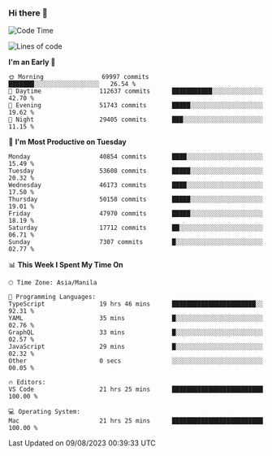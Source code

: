 ### Hi there 👋

<!--START_SECTION:waka-->
![Code Time](http://img.shields.io/badge/Code%20Time-4%2C219%20hrs%2027%20mins-blue)

![Lines of code](https://img.shields.io/badge/From%20Hello%20World%20I%27ve%20Written-103.4%20million%20lines%20of%20code-blue)

**I'm an Early 🐤** 

```text
🌞 Morning                69997 commits       ███████░░░░░░░░░░░░░░░░░░   26.54 % 
🌆 Daytime                112637 commits      ███████████░░░░░░░░░░░░░░   42.70 % 
🌃 Evening                51743 commits       █████░░░░░░░░░░░░░░░░░░░░   19.62 % 
🌙 Night                  29405 commits       ███░░░░░░░░░░░░░░░░░░░░░░   11.15 % 
```
📅 **I'm Most Productive on Tuesday** 

```text
Monday                   40854 commits       ████░░░░░░░░░░░░░░░░░░░░░   15.49 % 
Tuesday                  53608 commits       █████░░░░░░░░░░░░░░░░░░░░   20.32 % 
Wednesday                46173 commits       ████░░░░░░░░░░░░░░░░░░░░░   17.50 % 
Thursday                 50158 commits       █████░░░░░░░░░░░░░░░░░░░░   19.01 % 
Friday                   47970 commits       █████░░░░░░░░░░░░░░░░░░░░   18.19 % 
Saturday                 17712 commits       ██░░░░░░░░░░░░░░░░░░░░░░░   06.71 % 
Sunday                   7307 commits        █░░░░░░░░░░░░░░░░░░░░░░░░   02.77 % 
```


📊 **This Week I Spent My Time On** 

```text
🕑︎ Time Zone: Asia/Manila

💬 Programming Languages: 
TypeScript               19 hrs 46 mins      ███████████████████████░░   92.31 % 
YAML                     35 mins             █░░░░░░░░░░░░░░░░░░░░░░░░   02.76 % 
GraphQL                  33 mins             █░░░░░░░░░░░░░░░░░░░░░░░░   02.57 % 
JavaScript               29 mins             █░░░░░░░░░░░░░░░░░░░░░░░░   02.32 % 
Other                    0 secs              ░░░░░░░░░░░░░░░░░░░░░░░░░   00.05 % 

🔥 Editors: 
VS Code                  21 hrs 25 mins      █████████████████████████   100.00 % 

💻 Operating System: 
Mac                      21 hrs 25 mins      █████████████████████████   100.00 % 
```


 Last Updated on 09/08/2023 00:39:33 UTC
<!--END_SECTION:waka-->


<!--
**rad182/rad182** is a ✨ _special_ ✨ repository because its `README.md` (this file) appears on your GitHub profile.

Here are some ideas to get you started:

- 🔭 I’m currently working on ...
- 🌱 I’m currently learning ...
- 👯 I’m looking to collaborate on ...
- 🤔 I’m looking for help with ...
- 💬 Ask me about ...
- 📫 How to reach me: ...
- 😄 Pronouns: ...
- ⚡ Fun fact: ...
-->
